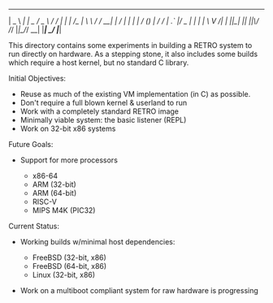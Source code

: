    ___ ___ _____ ___  ___      __  _  _   _ _____ _____   _____ 
  | _ \ __|_   _| _ \/ _ \    / / | \| | /_\_   _|_ _\ \ / / __|
  |   / _|  | | |   / (_) |  / /  | .` |/ _ \| |  | | \ V /| _| 
  |_|_\___| |_| |_|_\\___/  /_/   |_|\_/_/ \_\_| |___| \_/ |___|

This directory contains some experiments in building a RETRO
system to run directly on hardware. As a stepping stone, it
also includes some builds which require a host kernel, but no
standard C library.

Initial Objectives:

- Reuse as much of the existing VM implementation (in C) as
  possible.
- Don't require a full blown kernel & userland to run
- Work with a completely standard RETRO image
- Minimally viable system: the basic listener (REPL)
- Work on 32-bit x86 systems

Future Goals:

- Support for more processors

  - x86-64
  - ARM (32-bit)
  - ARM (64-bit)
  - RISC-V
  - MIPS M4K (PIC32)

Current Status:

- Working builds w/minimal host dependencies:

  - FreeBSD (32-bit, x86)
  - FreeBSD (64-bit, x86)
  - Linux   (32-bit, x86)

- Work on a multiboot compliant system for raw hardware is
  progressing
